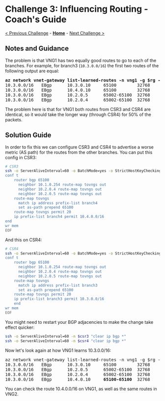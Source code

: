 # Challenge 3: Influencing Routing - Coach's Guide

[< Previous Challenge](./02-enable_bgp.md) - **[Home](./README.md)** - [Next Challenge >](./04-filtering.md)

## Notes and Guidance

The problem is that VNG1 has two equally good routes to go to each of the branches. For example, for branch3 (`10.3.0.0/16`) the first two routes of the following output are equal:

<pre>
<b>az network vnet-gateway list-learned-routes -n vng1 -g $rg -o table | grep 10.3.0.0/16</b>
10.3.0.0/16   EBgp      10.3.0.10     65100        32768     10.3.0.10
10.3.0.0/16   EBgp      10.4.0.10     65100        32768     10.4.0.10
10.3.0.0/16   EBgp      10.2.0.5      65002-65100  32768     10.2.0.5
10.3.0.0/16   EBgp      10.2.0.4      65002-65100  32768     10.2.0.4
</pre>

The problem here is that for VNG1 both routes from CSR3 and CSR4 are identical, so it would take the longer way (through CSR4) for 50% of the packets.

## Solution Guide

In order to fix this we can configure CSR3 and CSR4 to advertise a worse metric (AS path) for the routes from the other branches. You can put this config in CSR3:

```bash
# CSR3
ssh -o ServerAliveInterval=60 -o BatchMode=yes -o StrictHostKeyChecking=no "$csr3" >/dev/null 2>&1 <<EOF
conf t
    router bgp 65100
      neighbor 10.1.0.254 route-map tovngs out
      neighbor 10.2.0.4 route-map tovngs out
      neighbor 10.2.0.5 route-map tovngs out
    route-map tovngs
      match ip address prefix-list branch4
      set as-path prepend 65100
    route-map tovngs permit 20
    ip prefix-list branch4 permit 10.4.0.0/16
end
wr mem
EOF
```

And this on CSR4:

```bash
# CSR4
ssh -o ServerAliveInterval=60 -o BatchMode=yes -o StrictHostKeyChecking=no "$csr4" >/dev/null 2>&1 <<EOF
conf t
    router bgp 65100
      neighbor 10.1.0.254 route-map tovngs out
      neighbor 10.2.0.4 route-map tovngs out
      neighbor 10.2.0.5 route-map tovngs out
    route-map tovngs
      match ip address prefix-list branch3
      set as-path prepend 65100
    route-map tovngs permit 20
    ip prefix-list branch3 permit 10.3.0.0/16
    end
wr mem
EOF
```

You might need to restart your BGP adjacencies to make the change take effect quicker:

```bash
ssh -o ServerAliveInterval=60 -n $csr3 "clear ip bgp *"
ssh -o ServerAliveInterval=60 -n $csr4 "clear ip bgp *"
```

Now let's look again at how VNG1 learns 10.3.0.0/16:

<pre>
az network vnet-gateway list-learned-routes -n vng1 -g $rg -o table | grep 10.3.0.0/16
10.3.0.0/16   EBgp      10.3.0.10     65100        32768     10.3.0.10
10.3.0.0/16   EBgp      10.2.0.5      65002-65100  32768     10.2.0.5
10.3.0.0/16   EBgp      10.2.0.4      65002-65100  32768     10.2.0.4
10.3.0.0/16   EBgp      10.4.0.10     <b>65100-65100</b>  32768     10.4.0.10
</pre>

You can check the route 10.4.0.0/16 on VNG1, as well as the same routes in VNG2.
